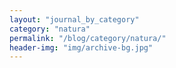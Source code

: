 ```yaml
---
layout: "journal_by_category"
category: "natura"
permalink: "/blog/category/natura/"
header-img: "img/archive-bg.jpg"
---
```

